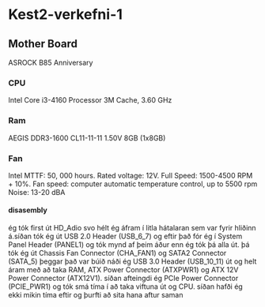 # Kest2-verkefni-1
## Mother Board
ASROCK B85 Anniversary
### CPU
Intel
Core i3-4160 Processor 3M Cache, 3.60 GHz
### Ram
AEGIS
DDR3-1600 CL11-11-11 1.50V 8GB (1x8GB)
### Fan
Intel
MTTF: 50, 000 hours. Rated voltage: 12V. Full Speed: 1500-4500 RPM + 10%. Fan speed: computer automatic temperature control, up to 5500 rpm Noise: 13-20 dBA
#### disasembly
ég tók first út HD_Adio svo hélt ég áfram í litla hátalaran sem var fyrir hliðinn á.síðan tók ég út USB 2.0 Header (USB_6_7) og eftir það fór ég í System Panel Header (PANEL1) og tók mynd af þeim áður enn ég tók þá alla út. þá tók ég út Chassis Fan Connector (CHA_FAN1) og SATA2 Connector (SATA_5) þeggar það var búið náði ég  USB 3.0 Header (USB_10_11) út og helt áram með að taka RAM, ATX Power Connector (ATXPWR1) og ATX 12V Power Connector (ATX12V1). síðan afteingdi ég PCIe Power Connector (PCIE_PWR1) og tók smá tíma í að taka viftuna út og CPU. síðan hafði ég ekki mikin tíma eftir og þurfti að sita hana aftur saman 
